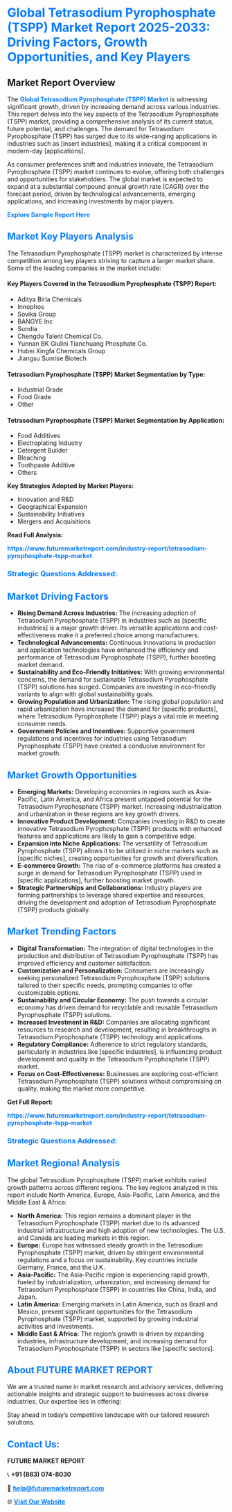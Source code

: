 <h1 style="color: #007BFF;">Global Tetrasodium Pyrophosphate (TSPP) Market Report 2025-2033: Driving Factors, Growth Opportunities, and Key Players</h1>

<section id="overview">
<h2>Market Report Overview</h2>
<p>The <a href="https://www.futuremarketreport.com/industry-report/tetrasodium-pyrophosphate-tspp-market" style="color: #007BFF; text-decoration: none;"><strong>Global Tetrasodium Pyrophosphate (TSPP) Market</strong></a> is witnessing significant growth, driven by increasing demand across various industries. This report delves into the key aspects of the Tetrasodium Pyrophosphate (TSPP) market, providing a comprehensive analysis of its current status, future potential, and challenges. The demand for Tetrasodium Pyrophosphate (TSPP) has surged due to its wide-ranging applications in industries such as [insert industries], making it a critical component in modern-day [applications].</p>
<p>As consumer preferences shift and industries innovate, the Tetrasodium Pyrophosphate (TSPP) market continues to evolve, offering both challenges and opportunities for stakeholders. The global market is expected to expand at a substantial compound annual growth rate (CAGR) over the forecast period, driven by technological advancements, emerging applications, and increasing investments by major players.</p>
</section>

<section id="overview">
<p><a href="https://www.futuremarketreport.com/request-sample/reportId=58139" style="color: #007BFF; text-decoration: none;"><strong>Explore Sample Report Here</strong></a></p>
</section>

<section id="key-players">
<h2 style="color: #007BFF;">Market Key Players Analysis</h2>
<p>The Tetrasodium Pyrophosphate (TSPP) market is characterized by intense competition among key players striving to capture a larger market share. Some of the leading companies in the market include:</p>
<h4>Key Players Covered in the Tetrasodium Pyrophosphate (TSPP) Report:</h4>
<ul><li>Aditya Birla Chemicals</li><li>Innophos</li><li>Sovika Group</li><li>BANGYE Inc</li><li>Sundia</li><li>Chengdu Talent Chemical Co.</li><li>Yunnan BK Giulini Tianchuang Phosphate Co.</li><li>Hubei Xingfa Chemicals Group</li><li>Jiangsu Sunrise Biotech</li></ul>
<h4>Tetrasodium Pyrophosphate (TSPP) Market Segmentation by Type:</h4>
<ul><li>Industrial Grade</li><li>Food Grade</li><li>Other</li></ul>

<h4>Tetrasodium Pyrophosphate (TSPP) Market Segmentation by Application:</h4>
<ul><li>Food Additives</li><li>Electroplating Industry</li><li>Detergent Builder</li><li>Bleaching</li><li>Toothpaste Additive</li><li>Others</li></ul>
<p><strong>Key Strategies Adopted by Market Players:</strong></p>
<ul>
<li>Innovation and R&D</li>
<li>Geographical Expansion</li>
<li>Sustainability Initiatives</li>
<li>Mergers and Acquisitions</li>
</ul>
</section>

<section>
<p><strong>Read Full Analysis: </strong></p><a href="https://www.futuremarketreport.com/industry-report/tetrasodium-pyrophosphate-tspp-market" style="color: #007BFF; text-decoration: none;"><strong>https://www.futuremarketreport.com/industry-report/tetrasodium-pyrophosphate-tspp-market</strong></a>
<h3 style="color: #007BFF;">Strategic Questions Addressed:</h3>
</section>

<section id="driving-factors">
<h2 style="color: #007BFF;">Market Driving Factors</h2>
<ul>
<li><strong>Rising Demand Across Industries:</strong> The increasing adoption of Tetrasodium Pyrophosphate (TSPP) in industries such as [specific industries] is a major growth driver. Its versatile applications and cost-effectiveness make it a preferred choice among manufacturers.</li>
<li><strong>Technological Advancements:</strong> Continuous innovations in production and application technologies have enhanced the efficiency and performance of Tetrasodium Pyrophosphate (TSPP), further boosting market demand.</li>
<li><strong>Sustainability and Eco-Friendly Initiatives:</strong> With growing environmental concerns, the demand for sustainable Tetrasodium Pyrophosphate (TSPP) solutions has surged. Companies are investing in eco-friendly variants to align with global sustainability goals.</li>
<li><strong>Growing Population and Urbanization:</strong> The rising global population and rapid urbanization have increased the demand for [specific products], where Tetrasodium Pyrophosphate (TSPP) plays a vital role in meeting consumer needs.</li>
<li><strong>Government Policies and Incentives:</strong> Supportive government regulations and incentives for industries using Tetrasodium Pyrophosphate (TSPP) have created a conducive environment for market growth.</li>
</ul>
</section>

<section id="growth-opportunities">
<h2 style="color: #007BFF;">Market Growth Opportunities</h2>
<ul>
<li><strong>Emerging Markets:</strong> Developing economies in regions such as Asia-Pacific, Latin America, and Africa present untapped potential for the Tetrasodium Pyrophosphate (TSPP) market. Increasing industrialization and urbanization in these regions are key growth drivers.</li>
<li><strong>Innovative Product Development:</strong> Companies investing in R&D to create innovative Tetrasodium Pyrophosphate (TSPP) products with enhanced features and applications are likely to gain a competitive edge.</li>
<li><strong>Expansion into Niche Applications:</strong> The versatility of Tetrasodium Pyrophosphate (TSPP) allows it to be utilized in niche markets such as [specific niches], creating opportunities for growth and diversification.</li>
<li><strong>E-commerce Growth:</strong> The rise of e-commerce platforms has created a surge in demand for Tetrasodium Pyrophosphate (TSPP) used in [specific applications], further boosting market growth.</li>
<li><strong>Strategic Partnerships and Collaborations:</strong> Industry players are forming partnerships to leverage shared expertise and resources, driving the development and adoption of Tetrasodium Pyrophosphate (TSPP) products globally.</li>
</ul>
</section>

<section id="trending-factors">
<h2 style="color: #007BFF;">Market Trending Factors</h2>
<ul>
<li><strong>Digital Transformation:</strong> The integration of digital technologies in the production and distribution of Tetrasodium Pyrophosphate (TSPP) has improved efficiency and customer satisfaction.</li>
<li><strong>Customization and Personalization:</strong> Consumers are increasingly seeking personalized Tetrasodium Pyrophosphate (TSPP) solutions tailored to their specific needs, prompting companies to offer customizable options.</li>
<li><strong>Sustainability and Circular Economy:</strong> The push towards a circular economy has driven demand for recyclable and reusable Tetrasodium Pyrophosphate (TSPP) solutions.</li>
<li><strong>Increased Investment in R&D:</strong> Companies are allocating significant resources to research and development, resulting in breakthroughs in Tetrasodium Pyrophosphate (TSPP) technology and applications.</li>
<li><strong>Regulatory Compliance:</strong> Adherence to strict regulatory standards, particularly in industries like [specific industries], is influencing product development and quality in the Tetrasodium Pyrophosphate (TSPP) market.</li>
<li><strong>Focus on Cost-Effectiveness:</strong> Businesses are exploring cost-efficient Tetrasodium Pyrophosphate (TSPP) solutions without compromising on quality, making the market more competitive.</li>
</ul>
</section>

<section>
<p><strong>Get Full Report: </strong></p><a href="https://www.futuremarketreport.com/industry-report/tetrasodium-pyrophosphate-tspp-market" style="color: #007BFF; text-decoration: none;"><strong>https://www.futuremarketreport.com/industry-report/tetrasodium-pyrophosphate-tspp-market</strong></a>
<h3 style="color: #007BFF;">Strategic Questions Addressed:</h3>
</section>


<section id="regional-analysis">
<h2 style="color: #007BFF;">Market Regional Analysis</h2>
<p>The global Tetrasodium Pyrophosphate (TSPP) market exhibits varied growth patterns across different regions. The key regions analyzed in this report include North America, Europe, Asia-Pacific, Latin America, and the Middle East & Africa:</p>
<ul>
<li><strong>North America:</strong> This region remains a dominant player in the Tetrasodium Pyrophosphate (TSPP) market due to its advanced industrial infrastructure and high adoption of new technologies. The U.S. and Canada are leading markets in this region.</li>
<li><strong>Europe:</strong> Europe has witnessed steady growth in the Tetrasodium Pyrophosphate (TSPP) market, driven by stringent environmental regulations and a focus on sustainability. Key countries include Germany, France, and the U.K.</li>
<li><strong>Asia-Pacific:</strong> The Asia-Pacific region is experiencing rapid growth, fueled by industrialization, urbanization, and increasing demand for Tetrasodium Pyrophosphate (TSPP) in countries like China, India, and Japan.</li>
<li><strong>Latin America:</strong> Emerging markets in Latin America, such as Brazil and Mexico, present significant opportunities for the Tetrasodium Pyrophosphate (TSPP) market, supported by growing industrial activities and investments.</li>
<li><strong>Middle East & Africa:</strong> The region’s growth is driven by expanding industries, infrastructure development, and increasing demand for Tetrasodium Pyrophosphate (TSPP) in sectors like [specific sectors].</li>
</ul>
</section>

<footer>
<h2 style="color: #007BFF;">About FUTURE MARKET REPORT</h2>
<p>We are a trusted name in market research and advisory services, delivering actionable insights and strategic support to businesses across diverse industries. Our expertise lies in offering:</p>

<p>Stay ahead in today’s competitive landscape with our tailored research solutions.</p>

<h2 style="color: #007BFF;">Contact Us:</h2>
<p><strong>FUTURE MARKET REPORT</strong></p>
<p>📞 <strong>+91 (883) 074-8030</strong></p>
<p>📧 <strong><a href="mailto:help@futuremarketreport.com" style="color: #007BFF;">help@futuremarketreport.com</a></strong></p>
<p>🌐 <strong><a href="https://www.futuremarketreport.com/" style="color: #007BFF;">Visit Our Website</a></strong></p>
</footer>